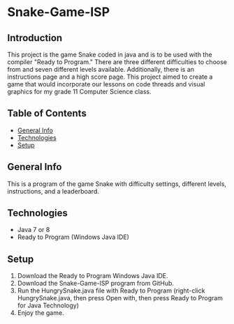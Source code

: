 # Snake-Game-ISP
## Introduction
This project is the game Snake coded in java and is to be used with the compiler "Ready to Program." There are three different difficulties to choose from and seven different levels available. Additionally, there is an instructions page and a high score page. This project aimed to create a game that would incorporate our lessons on code threads and visual graphics for my grade 11 Computer Science class.

## Table of Contents
* [General Info](#general-info)
* [Technologies](#technologies)
* [Setup](#setup)

## General Info
This is a program of the game Snake with difficulty settings, different levels, instructions, and a leaderboard.

## Technologies
* Java 7 or 8
* Ready to Program (Windows Java IDE)

## Setup
1. Download the Ready to Program Windows Java IDE.
2. Download the Snake-Game-ISP program from GitHub.
3. Run the HungrySnake.java file with Ready to Program (right-click HungrySnake.java, then press Open with, then press Ready to Program for Java Technology)
4. Enjoy the game.
